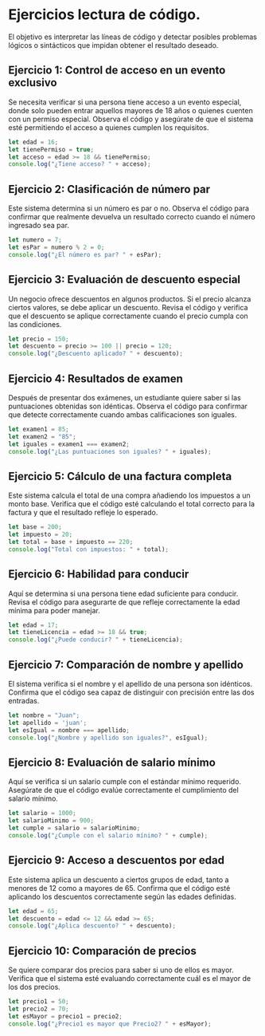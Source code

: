 # Ejercicios lectura de código.
El objetivo es interpretar las líneas de código y detectar posibles problemas lógicos o sintácticos que impidan obtener el resultado deseado.

## Ejercicio 1: Control de acceso en un evento exclusivo

Se necesita verificar si una persona tiene acceso a un evento especial, donde solo pueden entrar aquellos mayores de 18 años o quienes cuenten con un permiso especial. Observa el código y asegúrate de que el sistema esté permitiendo el acceso a quienes cumplen los requisitos.

```javascript
let edad = 16;
let tienePermiso = true;
let acceso = edad >= 18 && tienePermiso; 
console.log("¿Tiene acceso? " + acceso);
```

## Ejercicio 2: Clasificación de número par

Este sistema determina si un número es par o no. Observa el código para confirmar que realmente devuelva un resultado correcto cuando el número ingresado sea par.

```javascript
let numero = 7;
let esPar = numero % 2 = 0; 
console.log("¿El número es par? " + esPar);
```

## Ejercicio 3: Evaluación de descuento especial

Un negocio ofrece descuentos en algunos productos. Si el precio alcanza ciertos valores, se debe aplicar un descuento. Revisa el código y verifica que el descuento se aplique correctamente cuando el precio cumpla con las condiciones.

```javascript
let precio = 150;
let descuento = precio >= 100 || precio = 120; 
console.log("¿Descuento aplicado? " + descuento);
```

## Ejercicio 4: Resultados de examen

Después de presentar dos exámenes, un estudiante quiere saber si las puntuaciones obtenidas son idénticas. Observa el código para confirmar que detecte correctamente cuando ambas calificaciones son iguales.

```javascript
let examen1 = 85;
let examen2 = "85"; 
let iguales = examen1 === examen2;
console.log("¿Las puntuaciones son iguales? " + iguales);
```

## Ejercicio 5: Cálculo de una factura completa

Este sistema calcula el total de una compra añadiendo los impuestos a un monto base. Verifica que el código esté calculando el total correcto para la factura y que el resultado refleje lo esperado.

```javascript
let base = 200;
let impuesto = 20;
let total = base + impuesto == 220; 
console.log("Total con impuestos: " + total);
```

## Ejercicio 6: Habilidad para conducir

Aquí se determina si una persona tiene edad suficiente para conducir. Revisa el código para asegurarte de que refleje correctamente la edad mínima para poder manejar.

```javascript
let edad = 17;
let tieneLicencia = edad >= 18 && true; 
console.log("¿Puede conducir? " + tieneLicencia);
```

## Ejercicio 7: Comparación de nombre y apellido

El sistema verifica si el nombre y el apellido de una persona son idénticos. Confirma que el código sea capaz de distinguir con precisión entre las dos entradas.

```javascript
let nombre = "Juan";
let apellido = 'juan'; 
let esIgual = nombre === apellido;
console.log("¿Nombre y apellido son iguales?", esIgual);
```

## Ejercicio 8: Evaluación de salario mínimo

Aquí se verifica si un salario cumple con el estándar mínimo requerido. Asegúrate de que el código evalúe correctamente el cumplimiento del salario mínimo.

```javascript
let salario = 1000;
let salarioMinimo = 900;
let cumple = salario = salarioMinimo; 
console.log("¿Cumple con el salario mínimo? " + cumple);
```

## Ejercicio 9: Acceso a descuentos por edad

Este sistema aplica un descuento a ciertos grupos de edad, tanto a menores de 12 como a mayores de 65. Confirma que el código esté aplicando los descuentos correctamente según las edades definidas.

```javascript
let edad = 65;
let descuento = edad <= 12 && edad >= 65; 
console.log("¿Aplica descuento? " + descuento);
```

## Ejercicio 10: Comparación de precios

Se quiere comparar dos precios para saber si uno de ellos es mayor. Verifica que el sistema esté evaluando correctamente cuál es el mayor de los dos precios.

```javascript
let precio1 = 50;
let precio2 = 70;
let esMayor = precio1 = precio2; 
console.log("¿Precio1 es mayor que Precio2? " + esMayor);
```